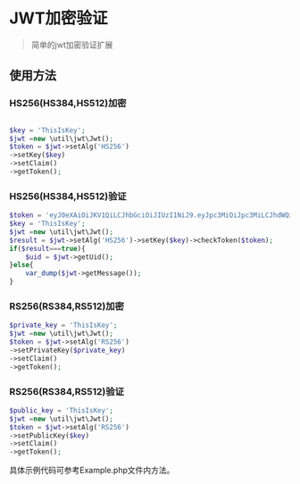 # JWT加密验证

> 简单的jwt加密验证扩展

## 使用方法

### HS256(HS384,HS512)加密

```php

$key = 'ThisIsKey';
$jwt =new \util\jwt\Jwt();
$token = $jwt->setAlg('HS256')
->setKey($key)
->setClaim()
->getToken();

```

### HS256(HS384,HS512)验证

```php
$token = 'eyJ0eXAiOiJKV1QiLCJhbGciOiJIUzI1NiJ9.eyJpc3MiOiJpc3MiLCJhdWQiOiJhdWQiLCJqdGkiOiI2YjkxNTE3YmZkMzM5YmI4ZDI5MmJiOGM1NmYzZDVkOSIsImlhdCI6MTYzNjM0MTQ3NywibmJmIjoxNjM2MzQxNDc3LCJleHAiOjE2MzYzNDg2NzcsInVpZCI6MX0.352KUpUo08S6ujeSCyVhwYgA9l5XMU9drremhFE5KKM';
$key = 'ThisIsKey';
$jwt =new \util\jwt\Jwt();
$result = $jwt->setAlg('HS256')->setKey($key)->checkToken($token);
if($result===true){
    $uid = $jwt->getUid();
}else{
    var_dump($jwt->getMessage());
}
```

### RS256(RS384,RS512)加密
```php
$private_key = 'ThisIsKey';
$jwt =new \util\jwt\Jwt();
$token = $jwt->setAlg('RS256')
->setPrivateKey($private_key)
->setClaim()
->getToken();
```
### RS256(RS384,RS512)验证
```php
$public_key = 'ThisIsKey';
$jwt =new \util\jwt\Jwt();
$token = $jwt->setAlg('RS256')
->setPublicKey($key)
->setClaim()
->getToken();
```

具体示例代码可参考Example.php文件内方法。